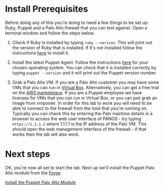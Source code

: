 # Install Prerequisites

Before doing any of this you're doing to need a few things to be set up: Ruby, Puppet and a Palo Alto firewall that you can test against. Open a terminal window and follow the steps below.

1. Check if Ruby is installed by typing `ruby --version`. This will print out the version of Ruby that is installed. If it's not installed follow the instructions [here](https://rubyinstaller.org/downloads/) to install it.

2. Install the latest Puppet Agent. Follow the instructions [here](https://puppet.com/docs/puppet/6.4/install_agents.html) for your chosen operating system. You can check that it is installed correctly by typing `puppet --version` and it will print out the Puppet version number.

3. Grab a Palo Alto VM. If you are a Palo Alto customer you may have some VMs that you can run in [Virtual Box](https://www.virtualbox.org/). Alternatively, you can get a free trial on the [AWS marketplace](https://aws.amazon.com/marketplace/seller-profile?id=0ed48363-5064-4d47-b41b-a53f7c937314). If you are a Puppet employee we have licenses for VMs that you can run in Virtual Box, or you can just grab an image from vmpooler. In order for this lab to work you will need to be able to connect to the firewall from the host that you're running on. Typically you can check this by entering the Palo machine details in a browser to access the web user interface of PANOS - try typing `https://1.1.1.1` where 1.1.1.1 is the IP address of the Palo VM. This should open the web management interface of the firewall - if that works then the lab will also work.

# Next steps

OK, you're now all set to start the lab. Next up we'll install the Puppet Palo Alto module from the [Forge](https://forge.puppet.com/).

[Install the Puppet Palo Alto Module](./../02-install-panos-module/README.md)
